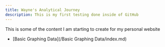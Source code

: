 ```yaml
---
title: Wayne's Analytical Journey
description: This is my first testing done inside of GitHub
---
```


This is some of the content I am starting to create for my personal website
- [Basic Graphing Data](/Basic Graphing Data/index.md)
